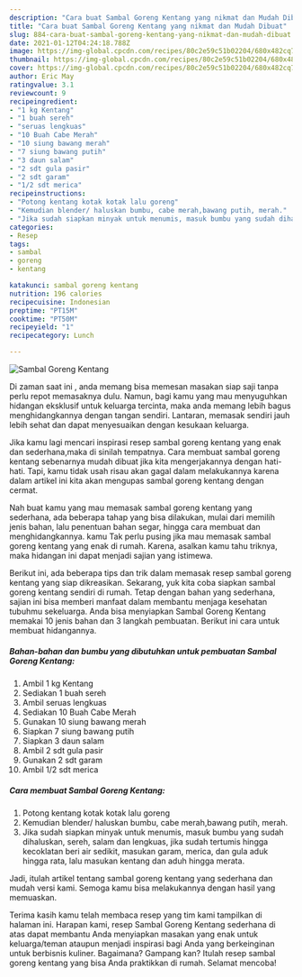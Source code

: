 ```yaml
---
description: "Cara buat Sambal Goreng Kentang yang nikmat dan Mudah Dibuat"
title: "Cara buat Sambal Goreng Kentang yang nikmat dan Mudah Dibuat"
slug: 884-cara-buat-sambal-goreng-kentang-yang-nikmat-dan-mudah-dibuat
date: 2021-01-12T04:24:18.788Z
image: https://img-global.cpcdn.com/recipes/80c2e59c51b02204/680x482cq70/sambal-goreng-kentang-foto-resep-utama.jpg
thumbnail: https://img-global.cpcdn.com/recipes/80c2e59c51b02204/680x482cq70/sambal-goreng-kentang-foto-resep-utama.jpg
cover: https://img-global.cpcdn.com/recipes/80c2e59c51b02204/680x482cq70/sambal-goreng-kentang-foto-resep-utama.jpg
author: Eric May
ratingvalue: 3.1
reviewcount: 9
recipeingredient:
- "1 kg Kentang"
- "1 buah sereh"
- "seruas lengkuas"
- "10 Buah Cabe Merah"
- "10 siung bawang merah"
- "7 siung bawang putih"
- "3 daun salam"
- "2 sdt gula pasir"
- "2 sdt garam"
- "1/2 sdt merica"
recipeinstructions:
- "Potong kentang kotak kotak lalu goreng"
- "Kemudian blender/ haluskan bumbu, cabe merah,bawang putih, merah."
- "Jika sudah siapkan minyak untuk menumis, masuk bumbu yang sudah dihaluskan, sereh, salam dan lengkuas, jika sudah tertumis hingga kecoklatan beri air sedikit, masukan garam, merica, dan gula aduk hingga rata, lalu masukan kentang dan aduh hingga merata."
categories:
- Resep
tags:
- sambal
- goreng
- kentang

katakunci: sambal goreng kentang 
nutrition: 196 calories
recipecuisine: Indonesian
preptime: "PT15M"
cooktime: "PT50M"
recipeyield: "1"
recipecategory: Lunch

---
```



![Sambal Goreng Kentang](https://img-global.cpcdn.com/recipes/80c2e59c51b02204/680x482cq70/sambal-goreng-kentang-foto-resep-utama.jpg)

Di zaman  saat ini , anda memang bisa memesan masakan siap saji tanpa perlu repot memasaknya dulu. Namun, bagi kamu yang mau menyuguhkan hidangan eksklusif untuk keluarga tercinta, maka anda memang lebih bagus menghidangkannya dengan tangan sendiri. Lantaran, memasak sendiri jauh lebih sehat dan dapat menyesuaikan dengan kesukaan keluarga.

Jika kamu lagi mencari inspirasi resep sambal goreng kentang yang enak dan sederhana,maka di sinilah tempatnya. Cara membuat sambal goreng kentang  sebenarnya mudah dibuat jika kita mengerjakannya dengan hati-hati. Tapi, kamu tidak usah risau akan gagal dalam melakukannya 
karena dalam artikel ini kita akan mengupas sambal goreng kentang dengan cermat.  



Nah buat kamu yang mau memasak sambal goreng kentang yang sederhana, ada beberapa tahap yang bisa dilakukan, mulai dari memilih jenis bahan, lalu penentuan bahan segar, hingga cara membuat dan menghidangkannya. kamu Tak perlu pusing jika mau memasak sambal goreng kentang yang enak di rumah. Karena, asalkan kamu  tahu triknya, maka hidangan ini dapat menjadi sajian yang istimewa.

Berikut ini, ada beberapa tips dan trik dalam memasak resep sambal goreng kentang yang siap dikreasikan. Sekarang, yuk kita coba siapkan sambal goreng kentang sendiri di rumah. Tetap dengan bahan yang sederhana, sajian ini bisa memberi manfaat dalam membantu menjaga kesehatan tubuhmu sekeluarga. Anda bisa menyiapkan Sambal Goreng Kentang memakai 10 jenis bahan dan 3 langkah pembuatan. Berikut ini cara untuk membuat hidangannya.

<!--inarticleads1-->

##### Bahan-bahan dan bumbu yang dibutuhkan untuk pembuatan Sambal Goreng Kentang:

1. Ambil 1 kg Kentang
1. Sediakan 1 buah sereh
1. Ambil seruas lengkuas
1. Sediakan 10 Buah Cabe Merah
1. Gunakan 10 siung bawang merah
1. Siapkan 7 siung bawang putih
1. Siapkan 3 daun salam
1. Ambil 2 sdt gula pasir
1. Gunakan 2 sdt garam
1. Ambil 1/2 sdt merica




<!--inarticleads2-->

##### Cara membuat Sambal Goreng Kentang:

1. Potong kentang kotak kotak lalu goreng
1. Kemudian blender/ haluskan bumbu, cabe merah,bawang putih, merah.
1. Jika sudah siapkan minyak untuk menumis, masuk bumbu yang sudah dihaluskan, sereh, salam dan lengkuas, jika sudah tertumis hingga kecoklatan beri air sedikit, masukan garam, merica, dan gula aduk hingga rata, lalu masukan kentang dan aduh hingga merata.




Jadi, itulah artikel tentang  sambal goreng kentang  yang sederhana dan mudah versi kami. Semoga kamu bisa melakukannya dengan hasil yang memuaskan. 

Terima kasih kamu telah membaca resep yang tim kami tampilkan di halaman ini. Harapan kami, resep  Sambal Goreng Kentang sederhana di atas dapat membantu Anda menyiapkan masakan yang enak untuk keluarga/teman ataupun menjadi inspirasi bagi Anda yang berkeinginan untuk berbisnis kuliner. Bagaimana? Gampang kan? Itulah resep sambal goreng kentang yang bisa Anda praktikkan di rumah. Selamat mencoba!

